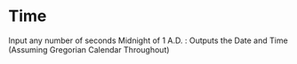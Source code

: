 # Time
Input any number of seconds Midnight of 1 A.D. : Outputs the Date and Time (Assuming Gregorian Calendar Throughout)
